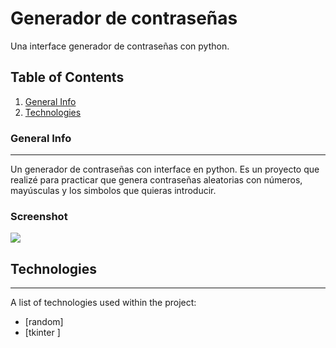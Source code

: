 # Generador de contraseñas
Una interface generador de contraseñas con python.

## Table of Contents
1. [General Info](#general-info)
2. [Technologies](#technologies)

### General Info
***
Un generador de contraseñas con interface en python. Es un proyecto que realizé para practicar que genera contraseñas aleatorias con números, mayúsculas y los simbolos que quieras introducir.

### Screenshot
![](https://github.com/Eduardo73Martinez/GeneradorDeContrase-as/blob/master/generador.png)

## Technologies
***
A list of technologies used within the project:
* [random]
* [tkinter ]
